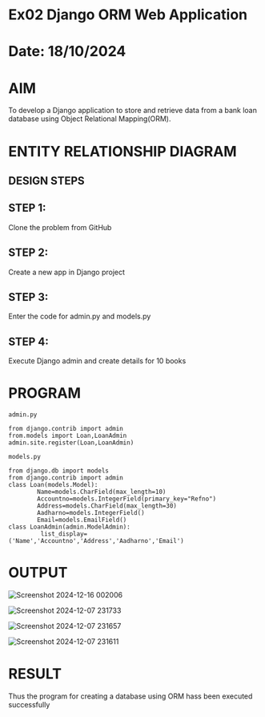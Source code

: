 # Ex02 Django ORM Web Application
# Date: 18/10/2024
# AIM
To develop a Django application to store and retrieve data from a bank loan database using Object Relational Mapping(ORM).

# ENTITY RELATIONSHIP DIAGRAM
## DESIGN STEPS
## STEP 1:
Clone the problem from GitHub

## STEP 2:
Create a new app in Django project

## STEP 3:
Enter the code for admin.py and models.py

## STEP 4:
Execute Django admin and create details for 10 books

# PROGRAM
```
admin.py

from django.contrib import admin 
from.models import Loan,LoanAdmin
admin.site.register(Loan,LoanAdmin)

models.py

from django.db import models
from django.contrib import admin
class Loan(models.Model):
        Name=models.CharField(max_length=10)
        Accountno=models.IntegerField(primary_key="Refno")
        Address=models.CharField(max_length=30)
        Aadharno=models.IntegerField()
        Email=models.EmailField()
class LoanAdmin(admin.ModelAdmin):
         list_display=('Name','Accountno','Address','Aadharno','Email')
```
# OUTPUT
![Screenshot 2024-12-16 002006](https://github.com/user-attachments/assets/6130e691-f2c5-4140-892f-957c15a71973)

![Screenshot 2024-12-07 231733](https://github.com/user-attachments/assets/4e4c3414-44d3-4e1c-bf7a-5ae19d0d132d)

![Screenshot 2024-12-07 231657](https://github.com/user-attachments/assets/8fe61218-5229-4171-9be5-bf9c9191dbde)

![Screenshot 2024-12-07 231611](https://github.com/user-attachments/assets/f6e56d40-f08c-4828-9f82-0d61fee5f63e)




# RESULT
Thus the program for creating a database using ORM hass been executed successfully
